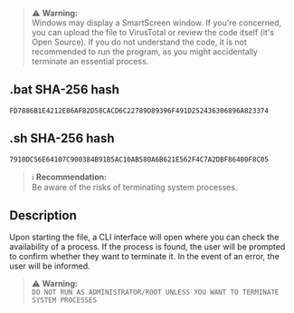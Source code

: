 
> ⚠️ **Warning:**  
> Windows may display a SmartScreen window. If you're concerned, you can upload the file to VirusTotal or review the code itself (it's Open Source). If you do not understand the code, it is not recommended to run the program, as you might accidentally terminate an essential process.

## .bat SHA-256 hash
```
FD7886B1E4212E86AF82D58CACD6C22789D89396F491D252436306896A823374
```

## .sh SHA-256 hash
```
7910DC56E64107C900384B91B5AC10AB580A6B621E562F4C7A2DBF86400F8C05
```

> ℹ️ **Recommendation:**  
> Be aware of the risks of terminating system processes.

## Description
Upon starting the file, a CLI interface will open where you can check the availability of a process. If the process is found, the user will be prompted to confirm whether they want to terminate it. In the event of an error, the user will be informed.

> ⚠️ **Warning:**  
> `DO NOT RUN AS ADMINISTRATOR/ROOT UNLESS YOU WANT TO TERMINATE SYSTEM PROCESSES`

